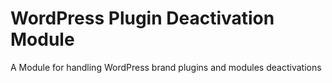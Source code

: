 # WordPress Plugin Deactivation Module
A Module for handling WordPress brand plugins and modules deactivations
